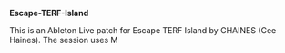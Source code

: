 **Escape-TERF-Island**

This is an Ableton Live patch for Escape TERF Island by CHAINES (Cee Haines). The session uses M
